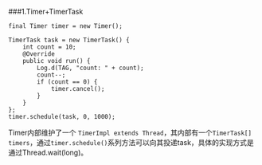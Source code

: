 ###1.Timer+TimerTask
```
final Timer timer = new Timer();

TimerTask task = new TimerTask() {
    int count = 10;
    @Override
    public void run() {
        Log.d(TAG, "count: " + count);
        count--;
        if (count == 0) {
            timer.cancel();
        }
    }
};
timer.schedule(task, 0, 1000);
```

Timer内部维护了一个 ```TimerImpl extends Thread```，其内部有一个```TimerTask[] timers```，通过```timer.schedule()```系列方法可以向其投递task，具体的实现方式是通过Thread.wait(long)。